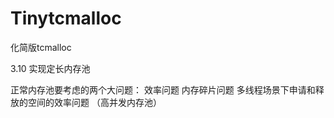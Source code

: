 # Tinytcmalloc
化简版tcmalloc


3.10   实现定长内存池

正常内存池要考虑的两个大问题：
    效率问题
    内存碎片问题
    多线程场景下申请和释放的空间的效率问题   （高并发内存池）